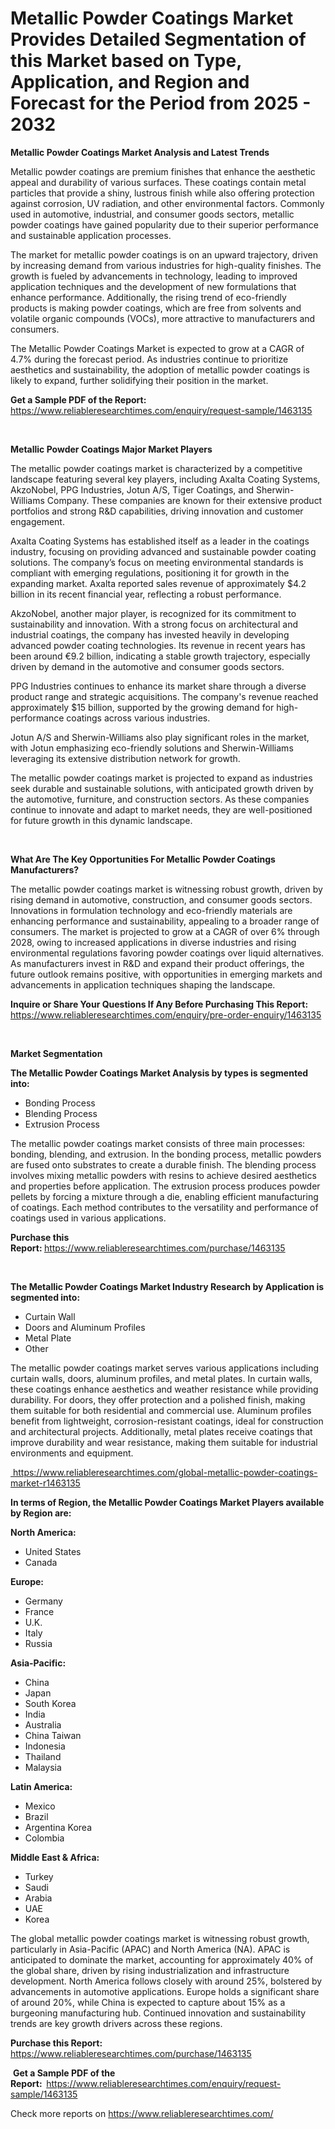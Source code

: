 <p><h1>Metallic Powder Coatings Market Provides Detailed Segmentation of this Market based on Type, Application, and Region and Forecast for the Period from 2025 - 2032</h1></p><p><strong>Metallic Powder Coatings Market Analysis and Latest Trends</strong></p>
<p><p>Metallic powder coatings are premium finishes that enhance the aesthetic appeal and durability of various surfaces. These coatings contain metal particles that provide a shiny, lustrous finish while also offering protection against corrosion, UV radiation, and other environmental factors. Commonly used in automotive, industrial, and consumer goods sectors, metallic powder coatings have gained popularity due to their superior performance and sustainable application processes.</p><p>The market for metallic powder coatings is on an upward trajectory, driven by increasing demand from various industries for high-quality finishes. The growth is fueled by advancements in technology, leading to improved application techniques and the development of new formulations that enhance performance. Additionally, the rising trend of eco-friendly products is making powder coatings, which are free from solvents and volatile organic compounds (VOCs), more attractive to manufacturers and consumers.</p><p>The Metallic Powder Coatings Market is expected to grow at a CAGR of 4.7% during the forecast period. As industries continue to prioritize aesthetics and sustainability, the adoption of metallic powder coatings is likely to expand, further solidifying their position in the market.</p></p>
<p><strong>Get a Sample PDF of the Report:&nbsp;</strong> <a href="https://www.reliableresearchtimes.com/enquiry/request-sample/1463135?utm_campaign=2997&utm_medium=2&utm_source=Github&utm_content=ia&utm_term=01042025&utm_id=metallic-powder-coatings">https://www.reliableresearchtimes.com/enquiry/request-sample/1463135</a></p>
<p>&nbsp;</p>
<p><strong>Metallic Powder Coatings Major Market Players</strong></p>
<p><p>The metallic powder coatings market is characterized by a competitive landscape featuring several key players, including Axalta Coating Systems, AkzoNobel, PPG Industries, Jotun A/S, Tiger Coatings, and Sherwin-Williams Company. These companies are known for their extensive product portfolios and strong R&D capabilities, driving innovation and customer engagement.</p><p>Axalta Coating Systems has established itself as a leader in the coatings industry, focusing on providing advanced and sustainable powder coating solutions. The company’s focus on meeting environmental standards is compliant with emerging regulations, positioning it for growth in the expanding market. Axalta reported sales revenue of approximately $4.2 billion in its recent financial year, reflecting a robust performance.</p><p>AkzoNobel, another major player, is recognized for its commitment to sustainability and innovation. With a strong focus on architectural and industrial coatings, the company has invested heavily in developing advanced powder coating technologies. Its revenue in recent years has been around €9.2 billion, indicating a stable growth trajectory, especially driven by demand in the automotive and consumer goods sectors.</p><p>PPG Industries continues to enhance its market share through a diverse product range and strategic acquisitions. The company's revenue reached approximately $15 billion, supported by the growing demand for high-performance coatings across various industries.</p><p>Jotun A/S and Sherwin-Williams also play significant roles in the market, with Jotun emphasizing eco-friendly solutions and Sherwin-Williams leveraging its extensive distribution network for growth.</p><p>The metallic powder coatings market is projected to expand as industries seek durable and sustainable solutions, with anticipated growth driven by the automotive, furniture, and construction sectors. As these companies continue to innovate and adapt to market needs, they are well-positioned for future growth in this dynamic landscape.</p></p>
<p>&nbsp;</p>
<p><strong>What Are The Key Opportunities For Metallic Powder Coatings Manufacturers?</strong></p>
<p><p>The metallic powder coatings market is witnessing robust growth, driven by rising demand in automotive, construction, and consumer goods sectors. Innovations in formulation technology and eco-friendly materials are enhancing performance and sustainability, appealing to a broader range of consumers. The market is projected to grow at a CAGR of over 6% through 2028, owing to increased applications in diverse industries and rising environmental regulations favoring powder coatings over liquid alternatives. As manufacturers invest in R&D and expand their product offerings, the future outlook remains positive, with opportunities in emerging markets and advancements in application techniques shaping the landscape.</p></p>
<p><strong>Inquire or Share Your Questions If Any Before Purchasing This Report:</strong> <a href="https://www.reliableresearchtimes.com/enquiry/pre-order-enquiry/1463135?utm_campaign=2997&utm_medium=2&utm_source=Github&utm_content=ia&utm_term=01042025&utm_id=metallic-powder-coatings">https://www.reliableresearchtimes.com/enquiry/pre-order-enquiry/1463135</a></p>
<p>&nbsp;</p>
<p><strong>Market Segmentation</strong></p>
<p><strong>The Metallic Powder Coatings Market Analysis by types is segmented into:</strong></p>
<p><ul><li>Bonding Process</li><li>Blending Process</li><li>Extrusion Process</li></ul></p>
<p><p>The metallic powder coatings market consists of three main processes: bonding, blending, and extrusion. In the bonding process, metallic powders are fused onto substrates to create a durable finish. The blending process involves mixing metallic powders with resins to achieve desired aesthetics and properties before application. The extrusion process produces powder pellets by forcing a mixture through a die, enabling efficient manufacturing of coatings. Each method contributes to the versatility and performance of coatings used in various applications.</p></p>
<p><strong>Purchase this Report:&nbsp;</strong><a href="https://www.reliableresearchtimes.com/purchase/1463135?utm_campaign=2997&utm_medium=2&utm_source=Github&utm_content=ia&utm_term=01042025&utm_id=metallic-powder-coatings">https://www.reliableresearchtimes.com/purchase/1463135</a></p>
<p>&nbsp;</p>
<p><strong>The Metallic Powder Coatings Market Industry Research by Application is segmented into:</strong></p>
<p><ul><li>Curtain Wall</li><li>Doors and Aluminum Profiles</li><li>Metal Plate</li><li>Other</li></ul></p>
<p><p>The metallic powder coatings market serves various applications including curtain walls, doors, aluminum profiles, and metal plates. In curtain walls, these coatings enhance aesthetics and weather resistance while providing durability. For doors, they offer protection and a polished finish, making them suitable for both residential and commercial use. Aluminum profiles benefit from lightweight, corrosion-resistant coatings, ideal for construction and architectural projects. Additionally, metal plates receive coatings that improve durability and wear resistance, making them suitable for industrial environments and equipment.</p></p>
<p><a href="https://www.reliableresearchtimes.com/global-metallic-powder-coatings-market-r1463135?utm_campaign=2997&utm_medium=2&utm_source=Github&utm_content=ia&utm_term=01042025&utm_id=metallic-powder-coatings">&nbsp;https://www.reliableresearchtimes.com/global-metallic-powder-coatings-market-r1463135</a></p>
<p><strong>In terms of Region, the Metallic Powder Coatings Market Players available by Region are:</strong></p>
<p>
    <p> <strong> North America: </strong>
        <ul>
            <li>United States</li>
            <li>Canada</li>
        </ul>
        </p> 
    <p> <strong> Europe: </strong>
        <ul>
            <li>Germany</li>
            <li>France</li>
            <li>U.K.</li>
            <li>Italy</li>
            <li>Russia</li>
        </ul>
        </p> 
    <p> <strong> Asia-Pacific: </strong>
        <ul>
            <li>China</li>
            <li>Japan</li>
            <li>South Korea</li>
            <li>India</li>
            <li>Australia</li>
            <li>China Taiwan</li>
            <li>Indonesia</li>
            <li>Thailand</li>
            <li>Malaysia</li>
        </ul>
        </p> 
    <p> <strong> Latin America: </strong>
        <ul>
            <li>Mexico</li>
            <li>Brazil</li>
            <li>Argentina Korea</li>
            <li>Colombia</li>
        </ul>
        </p> 
    <p> <strong> Middle East & Africa: </strong>
        <ul>
            <li>Turkey</li>
            <li>Saudi</li>
            <li>Arabia</li>
            <li>UAE</li>
            <li>Korea</li>
        </ul>
    </p>
    </p>
<p><p>The global metallic powder coatings market is witnessing robust growth, particularly in Asia-Pacific (APAC) and North America (NA). APAC is anticipated to dominate the market, accounting for approximately 40% of the global share, driven by rising industrialization and infrastructure development. North America follows closely with around 25%, bolstered by advancements in automotive applications. Europe holds a significant share of around 20%, while China is expected to capture about 15% as a burgeoning manufacturing hub. Continued innovation and sustainability trends are key growth drivers across these regions.</p></p>
<p><strong>Purchase this Report: </strong><a href="https://www.reliableresearchtimes.com/purchase/1463135?utm_campaign=2997&utm_medium=2&utm_source=Github&utm_content=ia&utm_term=01042025&utm_id=metallic-powder-coatings">https://www.reliableresearchtimes.com/purchase/1463135</a></p>
<p>&nbsp;<strong>Get a Sample PDF of the Report:&nbsp;&nbsp;</strong><a href="https://www.reliableresearchtimes.com/enquiry/request-sample/1463135?utm_campaign=2997&utm_medium=2&utm_source=Github&utm_content=ia&utm_term=01042025&utm_id=metallic-powder-coatings">https://www.reliableresearchtimes.com/enquiry/request-sample/1463135</a></p>
<p><strong></strong></p>
<p>Check more reports on <a href="https://www.reliableresearchtimes.com/?utm_campaign=2997&utm_medium=2&utm_source=Github&utm_content=ia&utm_term=01042025&utm_id=metallic-powder-coatings">https://www.reliableresearchtimes.com/</a></p>